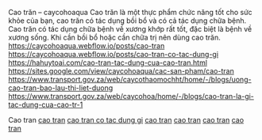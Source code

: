 Cao trăn – caycohoaqua
Cao trăn là một thực phẩm chức năng tốt cho sức khỏe của bạn, cao trăn có tác dụng bồi bổ và có cả tác dụng chữa bệnh. Cao trăn có tác dụng chữa bệnh về xương khớp rất tốt, đặc biệt là bệnh về xương sống. Khi cần bồi bổ hoặc cần chữa trị nên dùng cao trăn.
https://caycohoaqua.webflow.io/posts/cao-tran
https://caycohoaqua.webflow.io/posts/cao-tran-co-tac-dung-gi
https://hahuytoai.com/cao-tran-tac-dung-cua-cao-tran.html
https://sites.google.com/view/caycohoaqua/cac-san-pham/cao-tran
https://www.transport.gov.za/web/caycothaomochht/home/-/blogs/uong-cao-tran-bao-lau-thi-liet-duong
https://www.transport.gov.za/web/caycohoa/home/-/blogs/cao-tran-la-gi-tac-dung-cua-cao-tr-1

Cao  tran
[cao tran](https://caycohoaqua.webflow.io/posts/cao-tran)
[cao tran co tac dung gi](https://caycohoaqua.webflow.io/posts/cao-tran-co-tac-dung-gi)
[cao tran](https://hahuytoai.com/cao-tran-tac-dung-cua-cao-tran.html)
[cao tran](https://sites.google.com/view/caycohoaqua/cac-san-pham/cao-tran)
[cao tran](https://www.transport.gov.za/web/caycothaomochht/home/-/blogs/uong-cao-tran-bao-lau-thi-liet-duong)
[cao tran](https://www.transport.gov.za/web/caycohoa/home/-/blogs/cao-tran-la-gi-tac-dung-cua-cao-tr-1)
